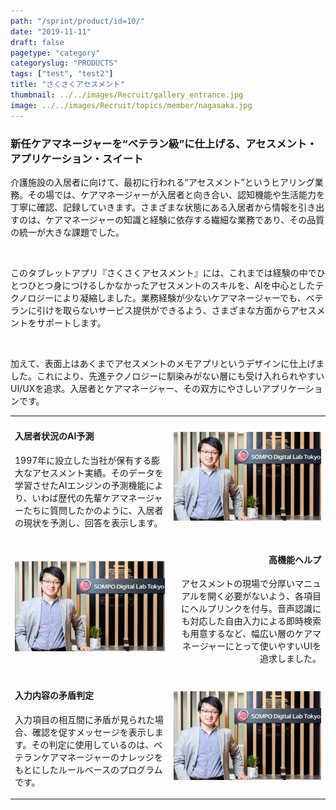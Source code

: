 ```yaml
---
path: "/sprint/product/id=10/"
date: "2019-11-11"
draft: false
pagetype: "category"
categoryslug: "PRODUCTS"
tags: ["test", "test2"]
title: "さくさくアセスメント"
thumbnail: ../../images/Recruit/gallery_entrance.jpg
image: ../../images/Recruit/topics/member/nagasaka.jpg
---
```


<h3>新任ケアマネージャーを“ベテラン級”に仕上げる、アセスメント・アプリケーション・スイート</h3>

介護施設の入居者に向けて、最初に行われる“アセスメント”というヒアリング業務。その場では、ケアマネージャーが入居者と向き合い、認知機能や生活能力を丁寧に確認、記録していきます。さまざまな状態にある入居者から情報を引き出すのは、ケアマネージャーの知識と経験に依存する繊細な業務であり、その品質の統一が大きな課題でした。
<p style="white-space: pre-wrap;"> </p>

このタブレットアプリ『さくさくアセスメント』には、これまでは経験の中でひとつひとつ身につけるしかなかったアセスメントのスキルを、AIを中心としたテクノロジーにより凝縮しました。業務経験が少ないケアマネージャーでも、ベテランに引けを取らないサービス提供ができるよう、さまざまな方面からアセスメントをサポートします。
<p style="white-space: pre-wrap;"> </p>

加えて、表面上はあくまでアセスメントのメモアプリというデザインに仕上げました。これにより、先進テクノロジーに馴染みがない層にも受け入れられやすいUI/UXを追求。入居者とケアマネージャー、その双方にやさしいアプリケーションです。

|||
|---|---:|
|<h4>入居者状況のAI予測</h4><p>1997年に設立した当社が保有する膨大なアセスメント実績。そのデータを学習させたAIエンジンの予測機能により、いわば歴代の先輩ケアマネージャーたちに質問したかのように、入居者の現状を予測し、回答を表示します。</p>|![画像](../../images/Recruit/topics/member/nagasaka.jpg) |
|![画像](../../images/Recruit/topics/member/nagasaka.jpg) |<h4>高機能ヘルプ</h4><p>アセスメントの現場で分厚いマニュアルを開く必要がないよう、各項目にヘルプリンクを付与。音声認識にも対応した自由入力による即時検索も用意するなど、幅広い層のケアマネージャーにとって使いやすいUIを追求しました。</p>|
|<h4>入力内容の矛盾判定</h4><p>入力項目の相互間に矛盾が見られた場合、確認を促すメッセージを表示します。その判定に使用しているのは、ベテランケアマネージャーのナレッジをもとにしたルールベースのプログラムです。</p>|![画像](../../images/Recruit/topics/member/nagasaka.jpg) |
